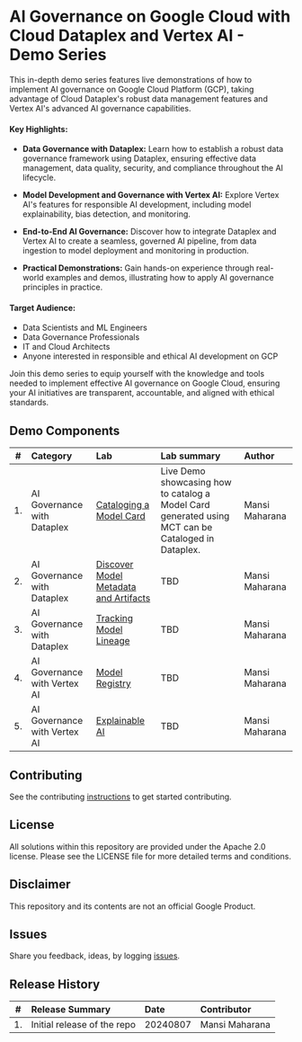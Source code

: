 # AI Governance on Google Cloud with Cloud Dataplex and Vertex AI - Demo Series

This in-depth demo series features live demonstrations of how to implement AI governance on Google Cloud Platform (GCP), taking advantage of Cloud Dataplex's robust data management features and Vertex AI's advanced AI governance capabilities.

#### Key Highlights:

- **Data Governance with Dataplex:** Learn how to establish a robust data governance framework using Dataplex, ensuring effective data management, data quality, security, and compliance throughout the AI lifecycle.

- **Model Development and Governance with Vertex AI:** Explore Vertex AI's features for responsible AI development, including model explainability, bias detection, and monitoring.
- **End-to-End AI Governance:**  Discover how to integrate Dataplex and Vertex AI to create a seamless, governed AI pipeline, from data ingestion to model deployment and monitoring in production.
- **Practical Demonstrations:**  Gain hands-on experience through real-world examples and demos, illustrating how to apply AI governance principles in practice.


#### Target Audience:

- Data Scientists and ML Engineers
- Data Governance Professionals
- IT and Cloud Architects
- Anyone interested in responsible and ethical AI development on GCP

Join this demo series to equip yourself with the knowledge and tools needed to implement effective AI governance on Google Cloud, ensuring your AI initiatives are transparent, accountable, and aligned with ethical standards.

## Demo Components

| # | Category | Lab | Lab summary | Author |
| -- | :-- | :--- | :--- |:--- |
| 1. | AI Governance with Dataplex | [Cataloging a Model Card](/notebooks/AI_Governance_with_Dataplex_Demo_Series_Cataloging_a_model_card_.ipynb)| Live Demo showcasing how to catalog a Model Card generated using MCT can be Cataloged in Dataplex.| Mansi Maharana|
| 2. | AI Governance with Dataplex | [Discover Model Metadata and Artifacts]()| TBD | Mansi Maharana |
| 3. | AI Governance with Dataplex | [Tracking Model Lineage]()| TBD | Mansi Maharana |
| 4. |AI Governance with Vertex AI | [Model Registry]() | TBD | Mansi Maharana |
| 5. |AI Governance with Vertex AI| [Explainable AI]() | TBD | Mansi Maharana |


## Contributing
See the contributing [instructions](CONTRIBUTING.md) to get started contributing.

## License
All solutions within this repository are provided under the Apache 2.0 license. Please see the LICENSE file for more detailed terms and conditions.

## Disclaimer
This repository and its contents are not an official Google Product.

## Issues
Share you feedback, ideas, by logging [issues](../../issues).

## Release History

| # | Release Summary | Date |  Contributor |
| -- | :--- | :--- |:--- |
| 1. |Initial release of the repo| 20240807 | Mansi Maharana|
